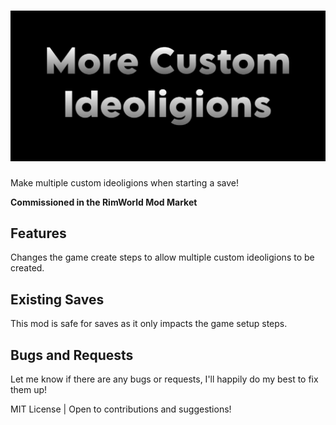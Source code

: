 # ![More Custom Ideoligions](./About/Preview.png)

Make multiple custom ideoligions when starting a save!

**Commissioned in the RimWorld Mod Market**

## Features

Changes the game create steps to allow multiple custom ideoligions to be created.

## Existing Saves

This mod is safe for saves as it only impacts the game setup steps.

## Bugs and Requests

Let me know if there are any bugs or requests, I'll happily do my best to fix them up!

MIT License | Open to contributions and suggestions!
